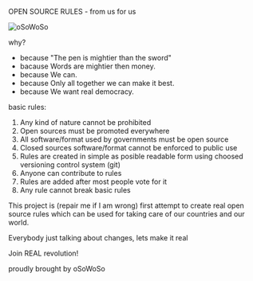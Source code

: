 OPEN SOURCE RULES - from us for us

![oSoWoSo](https://codeberg.org/avatars/4da60e696a206d2371e14e18c2fb15d6)

why?
- because "The pen is mightier than the sword"
- bacause Words are mightier then money.
- because We can.
- because Only all together we can make it best.
- because We want real democracy.


basic rules:

1. Any kind of nature cannot be prohibited
2. Open sources must be promoted everywhere
3. All software/format used by governments must be open source
4. Closed sources software/format cannot be enforced to public use
5. Rules are created in simple as posible readable form using choosed versioning control system (git)
6. Anyone can contribute to rules
7. Rules are added after most people vote for it
8. Any rule cannot break basic rules


This project is (repair me if I am wrong) first attempt to create real open source rules which can be used for taking care of our countries and our world.



Everybody just talking about changes, lets make it real

Join REAL revolution!

proudly brought by oSoWoSo